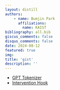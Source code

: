 ```yaml
---
layout: distill
authors: 
    - name: Bumjin Park
      affiliations:
        name: KAIST
bibliography: all.bib
giscus_comments: false
disqus_comments: false
date: 2024-08-12
featured: true
img: 
title: 'gist'
description: ''
---
```



* [GPT Tokenizer](https://gist.github.com/fxnnxc/632827af1c044b65708684451ccaa900#file-gpt_tokenize-py)
* [Intervention Hook](https://gist.github.com/fxnnxc/3a1632fd74b59fed9d27b675f4a14aab)